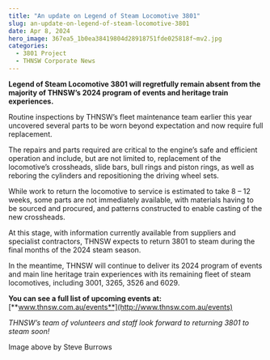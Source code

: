 ```yaml
---
title: "An update on Legend of Steam Locomotive 3801"
slug: an-update-on-legend-of-steam-locomotive-3801
date: Apr 8, 2024
hero_image: 367ea5_1b0ea38419804d28918751fde025818f~mv2.jpg
categories:
  - 3801 Project
  - THNSW Corporate News
---
```



**Legend of Steam Locomotive 3801 will regretfully remain absent from the majority of THNSW’s 2024 program of events and heritage train experiences.**

Routine inspections by THNSW’s fleet maintenance team earlier this year uncovered several parts to be worn beyond expectation and now require full replacement.

The repairs and parts required are critical to the engine’s safe and efficient operation and include, but are not limited to, replacement of the locomotive’s crossheads, slide bars, bull rings and piston rings, as well as reboring the cylinders and repositioning the driving wheel sets.

While work to return the locomotive to service is estimated to take 8 – 12 weeks, some parts are not immediately available, with materials having to be sourced and procured, and patterns constructed to enable casting of the new crossheads.

At this stage, with information currently available from suppliers and specialist contractors, THNSW expects to return 3801 to steam during the final months of the 2024 steam season.

In the meantime, THNSW will continue to deliver its 2024 program of events and main line heritage train experiences with its remaining fleet of steam locomotives, including 3001, 3265, 3526 and 6029.

**You can see a full list of upcoming events at:** [**www.thnsw.com.au/events**](http://www.thnsw.com.au/events)

*THNSW’s team of volunteers and staff look forward to returning 3801 to steam soon!*

Image above by Steve Burrows
